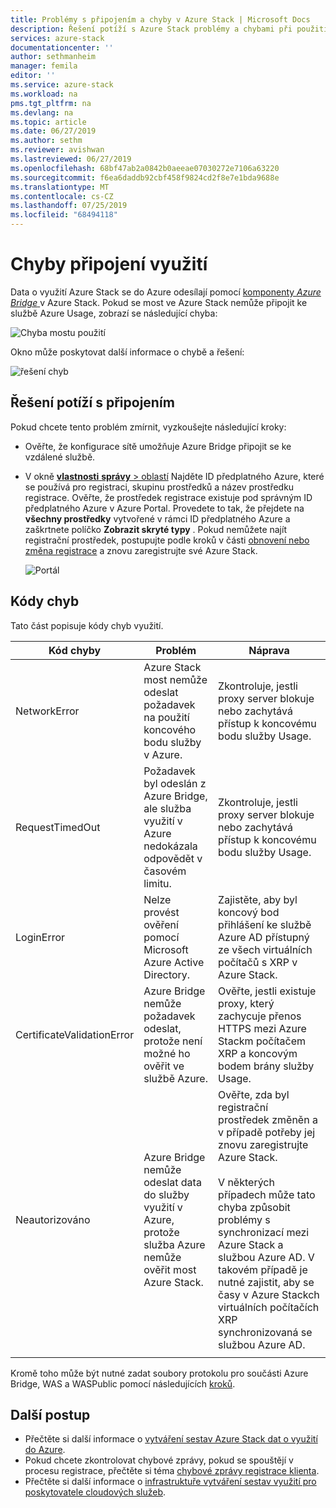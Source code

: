 ```yaml
---
title: Problémy s připojením a chyby v Azure Stack | Microsoft Docs
description: Řešení potíží s Azure Stack problémy a chybami při použití.
services: azure-stack
documentationcenter: ''
author: sethmanheim
manager: femila
editor: ''
ms.service: azure-stack
ms.workload: na
pms.tgt_pltfrm: na
ms.devlang: na
ms.topic: article
ms.date: 06/27/2019
ms.author: sethm
ms.reviewer: avishwan
ms.lastreviewed: 06/27/2019
ms.openlocfilehash: 68bf47ab2a0842b0aeeae07030272e7106a63220
ms.sourcegitcommit: f6ea6daddb92cbf458f9824cd2f8e7e1bda9688e
ms.translationtype: MT
ms.contentlocale: cs-CZ
ms.lasthandoff: 07/25/2019
ms.locfileid: "68494118"
---
```

# <a name="usage-connectivity-errors"></a>Chyby připojení využití

Data o využití Azure Stack se do Azure odesílají pomocí [komponenty *Azure Bridge* ](azure-stack-usage-reporting.md) v Azure Stack. Pokud se most ve Azure Stack nemůže připojit ke službě Azure Usage, zobrazí se následující chyba:

![Chyba mostu použití](media/azure-stack-usage-issues/usageerror2.png)

Okno může poskytovat další informace o chybě a řešení:

![řešení chyb](media/azure-stack-usage-issues/usageerror3.png)

## <a name="resolve-connectivity-issues"></a>Řešení potíží s připojením

Pokud chcete tento problém zmírnit, vyzkoušejte následující kroky:

- Ověřte, že konfigurace sítě umožňuje Azure Bridge připojit se ke vzdálené službě.

- V okně [**vlastnosti** **správy** > oblastí](azure-stack-registration.md#verify-azure-stack-registration) Najděte ID předplatného Azure, které se používá pro registraci, skupinu prostředků a název prostředku registrace. Ověřte, že prostředek registrace existuje pod správným ID předplatného Azure v Azure Portal. Provedete to tak, že přejdete na **všechny prostředky** vytvořené v rámci ID předplatného Azure a zaškrtnete políčko **Zobrazit skryté typy** . Pokud nemůžete najít registrační prostředek, postupujte podle kroků v části [obnovení nebo změna registrace](azure-stack-registration.md#renew-or-change-registration) a znovu zaregistrujte své Azure Stack.

  ![Portál](media/azure-stack-usage-issues/stackres.png)

## <a name="error-codes"></a>Kódy chyb

Tato část popisuje kódy chyb využití.

| Kód chyby                 | Problém                                                                                                                                             | Náprava                                                                                                                                                                                                                                                                                        |
|----------------------------|---------------------------------------------------------------------------------------------------------------------------------------------------|----------------------------------------------------------------------------------------------------------------------------------------------------------------------------------------------------------------------------------------------------------------------------------------------------|
| NetworkError               | Azure Stack most nemůže odeslat požadavek na použití koncového bodu služby v Azure.                                                            | Zkontroluje, jestli proxy server blokuje nebo zachytává přístup k koncovému bodu služby Usage.                                                                                                                                                                                                             |
| RequestTimedOut            | Požadavek byl odeslán z Azure Bridge, ale služba využití v Azure nedokázala odpovědět v časovém limitu.                             | Zkontroluje, jestli proxy server blokuje nebo zachytává přístup k koncovému bodu služby Usage.                                                                                                                                                                                                                        |
| LoginError                 | Nelze provést ověření pomocí Microsoft Azure Active Directory.                                                                                                             | Zajistěte, aby byl koncový bod přihlášení ke službě Azure AD přístupný ze všech virtuálních počítačů s XRP v Azure Stack.                                                                                                                                                                                                                     |
| CertificateValidationError | Azure Bridge nemůže požadavek odeslat, protože není možné ho ověřit ve službě Azure.                                    | Ověřte, jestli existuje proxy, který zachycuje přenos HTTPS mezi Azure Stackm počítačem XRP a koncovým bodem brány služby Usage.                                                                                                                                                                                      |
| Neautorizováno               | Azure Bridge nemůže odeslat data do služby využití v Azure, protože služba Azure nemůže ověřit most Azure Stack. | Ověřte, zda byl registrační prostředek změněn a v případě potřeby jej znovu zaregistrujte Azure Stack. <br><br> V některých případech může tato chyba způsobit problémy s synchronizací mezi Azure Stack a službou Azure AD. V takovém případě je nutné zajistit, aby se časy v Azure Stackch virtuálních počítačích XRP synchronizovaná se službou Azure AD. |
|                            |                                                                                                                                                   |                                                                                                                                                                                                                                                                                                    |

Kromě toho může být nutné zadat soubory protokolu pro součásti Azure Bridge, WAS a WASPublic pomocí následujících [kroků](azure-stack-configure-on-demand-diagnostic-log-collection.md#using-pep).

## <a name="next-steps"></a>Další postup

- Přečtěte si další informace o [vytváření sestav Azure Stack dat o využití do Azure](azure-stack-usage-reporting.md).
- Pokud chcete zkontrolovat chybové zprávy, pokud se spouštějí v procesu registrace, přečtěte si téma [chybové zprávy registrace klienta](azure-stack-registration-errors.md).
- Přečtěte si další informace o [infrastruktuře vytváření sestav využití pro poskytovatele cloudových služeb](azure-stack-csp-ref-infrastructure.md).
